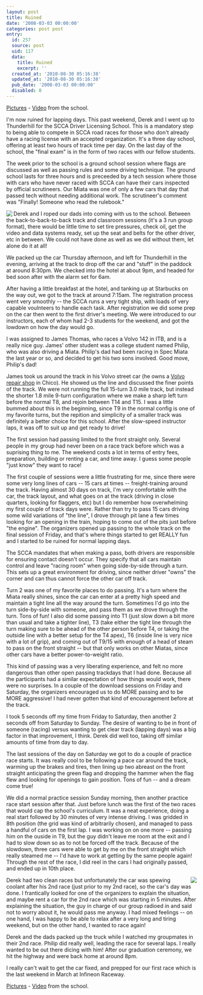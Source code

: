 ```yaml
---
layout: post
title: Ruined
date: '2008-03-03 00:00:00'
categories: post post
entry:
  id: 257
  source: post
  uid: 117
  data:
    title: Ruined
    excerpt: ''
  created_at: '2010-08-30 05:16:38'
  updated_at: '2010-08-30 05:16:38'
  pub_date: '2008-03-03 00:00:00'
  disabled: 0
---
```


<a href="http://flickr.com/photos/thenobot/sets/72157604038853668/">Pictures</a> - <a href="http://thenobot.org/video/watch.php?20080229-scca_school_highlights.mov">Video</a> from the school.

I'm now ruined for lapping days. This past weekend, Derek and I went up to Thunderhill for the SCCA Driver Licensing School. This is a mandatory step to being able to compete in SCCA road races for those who don't already have a racing license with an accepted organization. It's a three day school, offering at least two hours of track time per day. On the last day of the school, the "final exam" is in the form of two races with our fellow students.

The week prior to the school is a ground school session where flags are discussed as well as passing rules and some driving technique. The ground school lasts for three hours and is preceeded by a tech session where those with cars who have never raced with SCCA can have their cars inspected by official scrutineers. Our Miata was one of only a few cars that day that passed tech without needing additional work. The scrutineer's comment was "Finally! Someone who read the rulebook."

<img align=left src=https://farm3.static.flickr.com/2005/2309625760_cd0dca81aa_m.jpg>Derek and I roped our dads into coming with us to the school. Between the back-to-back-to-back track and classroom sessions (it's a 3 run group format), there would be little time to set tire pressures, check oil, get the video and data systems ready, set up the seat and belts for the other driver, etc in between. We could not have done as well as we did without them, let alone do it at all!

We packed up the car Thursday afternoon, and left for Thunderhill in the evening, arriving at the track to drop off the car and "stuff" in the paddock at around 8:30pm. We checked into the hotel at about 9pm, and headed for bed soon after with the alarm set for 6am.

After having a little breakfast at the hotel, and tanking up at Starbucks on the way out, we got to the track at around 7:15am. The registration process went very smoothly -- the SCCA runs a very tight ship, with loads of very capable voulnteers to handle each task. After registration we did some prep on the car then went to the first driver's meeting. We were introduced to our instructors, each of whom had 2-3 students for the weekend, and got the lowdown on how the day would go.

I was assigned to James Thomas, who races a Volvo 142 in ITB, and is a really nice guy. James' other student was a college student named Philip, who was also driving a Miata. Philip's dad had been racing in Spec Miata the last year or so, and decided to get his two sons involved. Good move, Philip's dad!

James took us around the track in his Volvo street car (he owns a <a href="http://jtvolvo.com/">Volvo repair shop</a> in Chico). He showed us the line and discussed the finer points of the track. We were not running the full 15-turn 3.0 mile track, but instead the shorter 1.8 mile 9-turn configuration where we make a sharp left turn before the normal T8, and rejoin between T14 and T15. I was a little bummed about this in the beginning, since T9 in the normal config is one of my favorite turns, but the repition and simplicity of a smaller track was definitely a better choice for this school. After the slow-speed instructor laps, it was off to suit up and get ready to drive!

The first session had passing limited to the front straight only. Several people in my group had never been on a race track before which was a suprising thing to me. The weekend costs a lot in terms of entry fees, preparation, building or renting a car, and time away. I guess some people "just know" they want to race!

The first couple of sessions were a little frustrating for me, since there were some very long lines of cars -- 15 cars at times -- freight-training around the track. Having almost 30 days on track, I'm very comfortable with the car, the track layout, and what goes on at the track (driving in close quarters, looking for flaggers, etc) but I do remember how overwhelming my first couple of track days were. Rather than try to pass 15 cars driving some wild variations of "the line", I drove through pit lane a few times looking for an opening in the train, hoping to come out of the pits just before "the engine". The organizers opened up passing to the whole track on the final session of Friday, and that's where things started to get REALLY fun and I started to be ruined for normal lapping days.

The SCCA mandates that when making a pass, both drivers are responsible for ensuring contact doesn't occur. They specify that all cars maintain control and leave "racing room" when going side-by-side through a turn. This sets up a great environment for driving, since neither driver "owns" the corner and can thus cannot force the other car off track.

Turn 2 was one of my favorite places to do passing. It's a turn where the Miata really shines, since the car can enter at a pretty high speed and maintain a tight line all the way around the turn. Sometimes I'd go into the turn side-by-side with someone, and pass them as we drove through the turn. Tons of fun! I also did some passing into T1 (just slow down a bit more than usual and take a tighter line), T3 (take either the tight line through the turn making sure to be ahead of the other person before T4, or taking the outside line with a better setup for the T4 apex), T6 (inside line is very nice with a lot of grip), and coming out of T9/15 with enough of a head of steam to pass on the front straight -- but that only works on other Miatas, since other cars have a better power-to-weight ratio.

This kind of passing was a very liberating experience, and felt no more dangerous than other open passing trackdays that I had done. Because all the participants had a similar expectation of how things would work, there were no surprises. In a couple of the download sessions on Friday and Saturday, the organizers encouraged us to do MORE passing and to be MORE aggressive! I had never gotten that kind of encouragement before at the track.

I took 5 seconds off my time from Friday to Saturday, then another 2 seconds off from Saturday to Sunday. The desire of wanting to be in front of someone (racing) versus wanting to get clear track (lapping days) was a big factor in that improvement, I think. Derek did well too, taking off similar amounts of time from day to day.

The last sessions of the day on Saturday we got to do a couple of practice race starts. It was really cool to be following a pace car around the track, warming up the brakes and tires, then lining up two abreast on the front straight anticipating the green flag and dropping the hammer when the flag flew and looking for openings to gain position. Tons of fun -- and a dream come true!

We did a normal practice session Sunday morning, then another practice race start session after that. Just before lunch was the first of the two races that would cap the school's curriculum. It was a neat experience, doing a real start followed by 30 minutes of very intense driving. I was gridded in 8th position (the grid was kind of arbitrarily chosen), and managed to pass a handful of cars on the first lap. I was working on on one more -- passing him on the ouside in T9, but the guy didn't leave me room at the exit and I had to slow down so as to not be forced off the track. Because of the slowdown, three cars were able to get by me on the front straight which really steamed me -- I'd have to work at getting by the same people again! Through the rest of the race, I did reel in the cars I had originally passed, and ended up in 10th place.

<img align=right src=https://farm4.static.flickr.com/3111/2308832557_355df60834_m.jpg>Derek had two clean races but unfortunately the car was spewing coolant after his 2nd race (just prior to my 2nd race), so the car's day was done. I frantically looked for one of the organizers to explain the situation, and maybe rent a car for the 2nd race which was starting in 5 minutes. After explaining the situation, the guy in charge of our group radioed in and said not to worry about it, he would pass me anyway. I had mixed feelings -- on one hand, I was happy to be able to relax after a very long and tiring weekend, but on the other hand, I wanted to race again!

Derek and the dads packed up the truck while I watched my groupmates in their 2nd race. Philip did really well, leading the race for several laps. I really wanted to be out there dicing with him! After our graduation ceremony, we hit the highway and were back home at around 8pm.

I really can't wait to get the car fixed, and prepped for our first race which is the last weekend in March at Infineon Raceway.

<a href="http://flickr.com/photos/thenobot/sets/72157604038853668/">Pictures</a> - <a href="http://thenobot.org/video/watch.php?20080229-scca_school_highlights.mov">Video</a> from the school.
